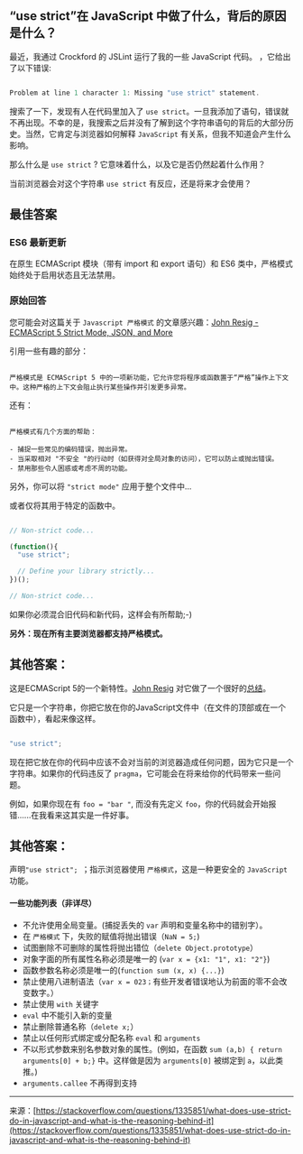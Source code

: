 ## “use strict”在 JavaScript 中做了什么，背后的原因是什么？

最近，我通过 Crockford 的 JSLint 运行了我的一些 JavaScript 代码。 ，它给出了以下错误:

```js

Problem at line 1 character 1: Missing "use strict" statement.

```

搜索了一下，发现有人在代码里加入了 `use strict`。一旦我添加了语句，错误就不再出现。不幸的是，我搜索之后并没有了解到这个字符串语句的背后的大部分历史。当然，它肯定与浏览器如何解释 `JavaScript` 有关系，但我不知道会产生什么影响。

那么什么是 `use strict` ? 它意味着什么，以及它是否仍然起着什么作用？

当前浏览器会对这个字符串 `use strict` 有反应，还是将来才会使用？

## 最佳答案

### ES6 最新更新

在原生 ECMAScript 模块（带有 import 和 export 语句）和 ES6 类中，严格模式始终处于启用状态且无法禁用。

### 原始回答

您可能会对这篇关于 `Javascript 严格模式` 的文章感兴趣：[John Resig - ECMAScript 5 Strict Mode, JSON, and More](https://johnresig.com/blog/ecmascript-5-strict-mode-json-and-more/)

引用一些有趣的部分：

```

严格模式是 ECMAScript 5 中的一项新功能，它允许您将程序或函数置于“严格”操作上下文中。这种严格的上下文会阻止执行某些操作并引发更多异常。
```

还有：

```

严格模式有几个方面的帮助：

- 捕捉一些常见的编码错误，抛出异常。
- 当采取相对 "不安全 "的行动时（如获得对全局对象的访问），它可以防止或抛出错误。
- 禁用那些令人困惑或考虑不周的功能。

```

另外，你可以将 `"strict mode"` 应用于整个文件中...

或者仅将其用于特定的函数中。

```js

// Non-strict code...

(function(){
  "use strict";

  // Define your library strictly...
})();

// Non-strict code...

```

如果你必须混合旧代码和新代码，这样会有所帮助;-)

**另外：现在所有主要浏览器都支持严格模式。**

## 其他答案：

这是ECMAScript 5的一个新特性。[John Resig](https://johnresig.com/blog/ecmascript-5-strict-mode-json-and-more/) 对它做了一个很好的[总结](https://johnresig.com/blog/ecmascript-5-strict-mode-json-and-more/)。

它只是一个字符串，你把它放在你的JavaScript文件中（在文件的顶部或在一个函数中），看起来像这样。

```js

"use strict";

```

现在把它放在你的代码中应该不会对当前的浏览器造成任何问题，因为它只是一个字符串。如果你的代码违反了 `pragma`，它可能会在将来给你的代码带来一些问题。

例如，如果你现在有 `foo = "bar "`, 而没有先定义 `foo`，你的代码就会开始报错......在我看来这其实是一件好事。

## 其他答案：

声明`"use strict"; `；指示浏览器使用 `严格模式`，这是一种更安全的 `JavaScript` 功能。

#### 一些功能列表（非详尽）

- 不允许使用全局变量。(捕捉丢失的 `var` 声明和变量名称中的错别字）。
- 在 `严格模式` 下，失败的赋值将抛出错误（`NaN = 5;`)
- 试图删除不可删除的属性将抛出错位（`delete Object.prototype`）
- 对象字面的所有属性名称必须是唯一的 (`var x = {x1: "1", x1: "2"}`)
- 函数参数名称必须是唯一的(`function sum (x, x) {...}`)
- 禁止使用八进制语法（`var x = 023；`有些开发者错误地认为前面的零不会改变数字。）
- 禁止使用 `with` 关键字
- `eval` 中不能引入新的变量
- 禁止删除普通名称（`delete x;`）
- 禁止以任何形式绑定或分配名称 `eval` 和 `arguments`
- 不以形式参数来别名参数对象的属性。(例如，在函数 `sum (a,b) { return arguments[0] + b;}` 中。这样做是因为 `arguments[0]` 被绑定到 `a`，以此类推。)
- `arguments.callee` 不再得到支持

---

来源：[https://stackoverflow.com/questions/1335851/what-does-use-strict-do-in-javascript-and-what-is-the-reasoning-behind-it](https://stackoverflow.com/questions/1335851/what-does-use-strict-do-in-javascript-and-what-is-the-reasoning-behind-it)
